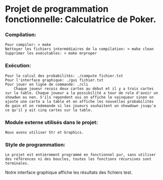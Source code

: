 # Projet de programmation fonctionnelle: Calculatrice de Poker.


### Compilation:
    Pour compiler: > make
    Nettoyer les fichiers intermédiaires de la compilation: > make clean
    Supprimer les exécutables: > make mrproper

### Exécution:
    Pour le calcul des probabilités: ./compute fichier.txt
    Pour l'interface graphique: ./gui fichier.txt
    Pour jouer en ligne de commande: ./cli
        Chaque joueur recois deux cartes au début et il y a trois cartes sur la table. Chaque joueur a la possibilité a tour de role d'avoir un showdwn ou non. S'ils repondent oui on affiche le vainqueur sinon on ajoute une carte a la table et on affiche les nouvelles probabilités de gain et on redemande si les joueurs souhaitent un showdown jsuqu'a ce qu'il y ait cinq cartes sur la table.

### Module externe utilisés dans le projet:
    Nous avons utiliser Str et Graphics.

### Style de programmation:
    Le projet est entièrement programmé en fonctionnel pur, sans utiliser des références ni des boucles, toutes les fonctions récursives sont terminales.

Notre interface graphique affiche les résultats des fichiers test.